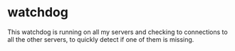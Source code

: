 # watchdog

This watchdog is running on all my servers and checking to connections to all the other servers,
to quickly detect if one of them is missing.
